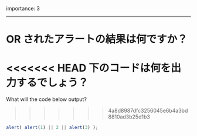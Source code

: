 importance: 3

---

# OR されたアラートの結果は何ですか？

<<<<<<< HEAD
下のコードは何を出力するでしょう？
=======
What will the code below output?
>>>>>>> 4a8d8987dfc3256045e6b4a3bd8810ad3b25d1b3

```js
alert( alert(1) || 2 || alert(3) );
```
